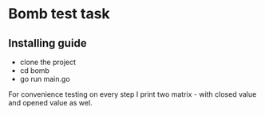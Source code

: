 #  Bomb test task

##  Installing guide
 - clone the project
 - cd bomb
 - go run main.go

For convenience testing on every step I print two matrix - 
with closed value and opened value as wel.